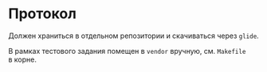 # Протокол

Должен храниться в отдельном репозитории и скачиваться через `glide`.

В рамках тестового задания помещен в `vendor` вручную, см. `Makefile` в корне.
